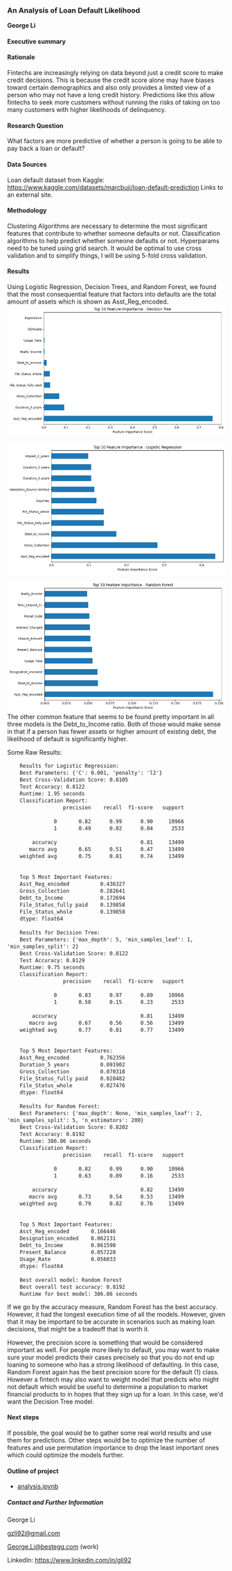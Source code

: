 ### An Analysis of Loan Default Likelihood

**George Li**

#### Executive summary

#### Rationale
Fintechs are increasingly relying on data beyond just a credit score to make credit decisions. This is because the credit score alone may have biases toward certain demographics and also only provides a limited view of a person who may not have a long credit history. Predictions like this allow fintechs to seek more customers without running the risks of taking on too many customers with higher likelihoods of delinquency.
#### Research Question
What factors are more predictive of whether a person is going to be able to pay back a loan or default?
#### Data Sources
Loan default dataset from Kaggle: https://www.kaggle.com/datasets/marcbuji/loan-default-prediction Links to an external site.
#### Methodology
Clustering Algorithms are necessary to determine the most significant features that contribute to whether someone defaults or not.
Classification algorithms to help predict whether someone defaults or not.
Hyperparams need to be tuned using grid search.
It would be optimal to use cross validation and to simplify things, I will be using 5-fold cross validation.
#### Results
Using Logistic Regression, Decision Trees, and Random Forest, we found that the most consequential feature that factors into defaults are the total amount of assets which is shown as Asst_Reg_encoded.
 ![feature_importance_deci_tree.png](images/feature_importance_deci_tree.png)

 ![feature_importance_log_reg.png](images/feature_importance_log_reg.png)

 ![feature_importance_random_forest.png](images/feature_importance_random_forest.png)
The other common feature that seems to be found pretty important in all three models is the Debt_to_Income ratio. Both of those would make sense in that if a person has fewer assets or higher amount of existing debt, the likelihood of default is significantly higher. 

Some Raw Results:

        Results for Logistic Regression:
        Best Parameters: {'C': 0.001, 'penalty': 'l2'}
        Best Cross-Validation Score: 0.8105
        Test Accuracy: 0.8122
        Runtime: 1.95 seconds
        Classification Report:
                      precision    recall  f1-score   support
        
                   0       0.82      0.99      0.90     10966
                   1       0.49      0.02      0.04      2533
        
            accuracy                           0.81     13499
           macro avg       0.65      0.51      0.47     13499
        weighted avg       0.75      0.81      0.74     13499
        
        
        Top 5 Most Important Features:
        Asst_Reg_encoded          0.436327
        Gross_Collection          0.282641
        Debt_to_Income            0.172694
        File_Status_fully paid    0.139858
        File_Status_whole         0.139858
        dtype: float64
        
        Results for Decision Tree:
        Best Parameters: {'max_depth': 5, 'min_samples_leaf': 1, 'min_samples_split': 2}
        Best Cross-Validation Score: 0.8122
        Test Accuracy: 0.8129
        Runtime: 9.75 seconds
        Classification Report:
                      precision    recall  f1-score   support
        
                   0       0.83      0.97      0.89     10966
                   1       0.50      0.15      0.23      2533
        
            accuracy                           0.81     13499
           macro avg       0.67      0.56      0.56     13499
        weighted avg       0.77      0.81      0.77     13499
        
        
        Top 5 Most Important Features:
        Asst_Reg_encoded          0.762356
        Duration_5 years          0.091902
        Gross_Collection          0.070318
        File_Status_fully paid    0.028482
        File_Status_whole         0.027476
        dtype: float64
        
        Results for Random Forest:
        Best Parameters: {'max_depth': None, 'min_samples_leaf': 2, 'min_samples_split': 5, 'n_estimators': 200}
        Best Cross-Validation Score: 0.8202
        Test Accuracy: 0.8192
        Runtime: 386.86 seconds
        Classification Report:
                      precision    recall  f1-score   support
        
                   0       0.82      0.99      0.90     10966
                   1       0.63      0.09      0.16      2533
        
            accuracy                           0.82     13499
           macro avg       0.73      0.54      0.53     13499
        weighted avg       0.79      0.82      0.76     13499
        
        
        Top 5 Most Important Features:
        Asst_Reg_encoded       0.166446
        Designation_encoded    0.062131
        Debt_to_Income         0.061590
        Present_Balance        0.057228
        Usage_Rate             0.056033
        dtype: float64
        
        Best overall model: Random Forest
        Best overall test accuracy: 0.8192
        Runtime for best model: 386.86 seconds

If we go by the accuracy measure, Random Forest has the best accuracy. However, it had the longest execution time of all the models. However, given that it may be important to be accurate in scenarios such as making loan decisions, 
that might be a tradeoff that is worth it.

However, the precision score is something that would be considered important as well. For people more likely to default, you may want to make sure your model predicts their cases precisely so that 
you do not end up loaning to someone who has a strong likelihood of defaulting. In this case, Random Forest again has the best precision score for the default (1) class. However a fintech may also want to 
weight model that predicts who might not default which would be useful to determine a population to market financial products to in hopes that they sign up for a loan. In this case, we'd want the Decision Tree model. 


#### Next steps
If possible, the goal would be to gather some real world results and use them for predictions. Other steps would be to optimize the number of features and use permutation importance to drop the least
important ones which could optimize the models further.
#### Outline of project

- [analysis.ipynb](analysis.ipynb)


##### Contact and Further Information
George Li

gzli92@gmail.com

George.Li@bestegg.com (work)

LinkedIn: https://www.linkedin.com/in/gli92

```